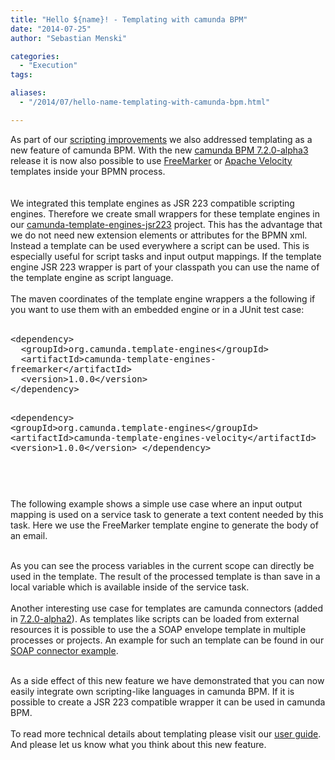 ```yaml
---
title: "Hello ${name}! - Templating with camunda BPM"
date: "2014-07-25"
author: "Sebastian Menski"

categories:
  - "Execution"
tags: 

aliases:
  - "/2014/07/hello-name-templating-with-camunda-bpm.html"

---
```


<div>
As part of our <a href="http://blog.camunda.org/2014/07/scripting-everywhere-in-camunda-bpm.html" target="_blank">scripting improvements</a>&nbsp;we also addressed templating as a new feature of camunda BPM. With the new <a href="http://blog.camunda.org/2014/07/camunda-bpm-720-alpha3-released.html" target="_blank">camunda BPM 7.2.0-alpha3</a> release it is now also possible to use <a href="http://freemarker.org/" target="_blank">FreeMarker</a> or <a href="https://velocity.apache.org/" target="_blank">Apache Velocity</a> templates inside your BPMN process.<br />
<br />
<a name='more'></a><br />
We integrated this template engines as JSR 223 compatible scripting engines. Therefore we create small wrappers for these template engines in our <a href="https://github.com/camunda/camunda-template-engines-jsr223" target="_blank">camunda-template-engines-jsr223</a>&nbsp;project.&nbsp;This has the advantage that we do not need new extension elements or attributes for the BPMN xml. Instead a template can be used everywhere a script can be used. This is especially useful for script tasks and input output mappings. If the template engine JSR 223 wrapper is part of your classpath you can use the name of the template engine as script language.<br />
<br />
The maven coordinates of the template engine wrappers a the following if you want to use them with an embedded engine or in a JUnit test case:<br />
<br />
<pre style="white-space: pre-wrap; word-wrap: break-word;">&lt;dependency&gt;
  &lt;groupId&gt;org.camunda.template-engines&lt;/groupId&gt;
  &lt;artifactId&gt;camunda-template-engines-freemarker&lt;/artifactId&gt;
  &lt;version&gt;1.0.0&lt;/version&gt;
&lt;/dependency&gt;

&lt;dependency&gt;
  &lt;groupId&gt;org.camunda.template-engines&lt;/groupId&gt;
  &lt;artifactId&gt;camunda-template-engines-velocity&lt;/artifactId&gt;
  &lt;version&gt;1.0.0&lt;/version&gt;
&lt;/dependency&gt;</pre>
<pre style="white-space: pre-wrap; word-wrap: break-word;"></pre>
<pre style="white-space: pre-wrap; word-wrap: break-word;"></pre>
<div style="white-space: pre-wrap; word-wrap: break-word;">
<span style="font-family: inherit;">The following example shows a simple use case where an input output mapping is used on a service task to generate a text content needed by this task. Here we use the FreeMarker template engine to generate the body of an email.</span></div>
<br />
<script src="https://gist.github.com/menski/b880b33bdb34aae5e50b.js"></script>

As you can see the process variables in the current scope can directly be used in the template. The result of the processed template is than save in a local variable which is available inside of the service task.<br />
<br />
Another interesting use case for templates are camunda connectors (added in <a href="http://blog.camunda.org/2014/06/camunda-bpm-720-alpha2-released.html" target="_blank">7.2.0-alpha2</a>). As templates like scripts can be loaded from external resources it is possible to use the a SOAP envelope template in multiple processes or projects. An example for such an template can be found in our <a href="https://github.com/camunda/camunda-bpm-examples/tree/master/servicetask/soap-service" target="_blank">SOAP connector example</a>.<br />
<br />
<script src="https://gist.github.com/menski/2fd9e14f175d5755def4.js"></script>

As a side effect of this new feature we have demonstrated that you can now easily integrate own scripting-like languages in camunda BPM. If it is possible to create a JSR 223 compatible wrapper it can be used in camunda BPM.<br />
<br />
To read more technical details about templating please visit our <a href="http://docs.camunda.org/latest/guides/user-guide/#process-engine-templating" target="_blank">user guide</a>. And please let us know what you think about this new feature.
</div>